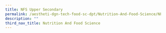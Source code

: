 ```yaml
---
title: NFS Upper Secondary
permalink: /aestheti-dgn-tech-food-sc-dpt/Nutrition-And-Food-Science/NFS-Upper-Secondary/
description: ""
third_nav_title: Nutrition And Food Science
---
```

